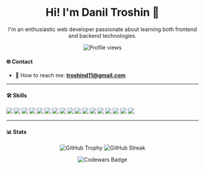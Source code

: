 <h1 align="center">Hi! I'm Danil Troshin 👋</h1>
<p align="center">
  I'm an enthusiastic web developer passionate about learning both frontend and backend technologies.
</p>
<p align="center">
  <img src="https://komarev.com/ghpvc/?username=Creator11&style=flat-square&color=blue" alt="Profile views">
</p>

#### 🌐 Contact
 
- 📧 How to reach me: [**troshind11@gmail.com**](mailto:troshind11@gmail.com)


---

#### 🛠️ Skills
<p align="left">
  <img src="https://img.shields.io/badge/-React-61DAFB?style=flat-square&logo=react&logoColor=black">
  <img src="https://img.shields.io/badge/-Redux-764ABC?style=flat-square&logo=redux&logoColor=white">
  <img src="https://img.shields.io/badge/-ReduxToolkit-764ABC?style=flat-square&logo=redux&logoColor=white">
  <img src="https://img.shields.io/badge/-JavaScript-F7DF1E?style=flat-square&logo=javascript&logoColor=black">
  <img src="https://img.shields.io/badge/-TypeScript-3178C6?style=flat-square&logo=typescript&logoColor=white">
  <img src="https://img.shields.io/badge/-SCSS-CC6699?style=flat-square&logo=sass&logoColor=white">
  <img src="https://img.shields.io/badge/-CSS3-1572B6?style=flat-square&logo=css3&logoColor=white">
  <img src="https://img.shields.io/badge/-HTML5-E34F26?style=flat-square&logo=html5&logoColor=white">
  <img src="https://img.shields.io/badge/-Vue.js-4FC08D?style=flat-square&logo=vue.js&logoColor=white">
  <img src="https://img.shields.io/badge/-Express-000000?style=flat-square&logo=express&logoColor=white">
  <img src="https://img.shields.io/badge/-Node.js-339933?style=flat-square&logo=node.js&logoColor=white">
  <img src="https://img.shields.io/badge/-Docker-2496ED?style=flat-square&logo=docker&logoColor=white">
  <img src="https://img.shields.io/badge/-PostgreSQL-336791?style=flat-square&logo=postgresql&logoColor=white">
  <img src="https://img.shields.io/badge/-Webpack-8DD6F9?style=flat-square&logo=webpack&logoColor=black">
  <img src="https://img.shields.io/badge/-Vite-646CFF?style=flat-square&logo=vite&logoColor=white">
  <img src="https://img.shields.io/badge/-Algorithms-000000?style=flat-square&logo=algolia&logoColor=white">
  <img src="https://img.shields.io/badge/-RTKQuery-764ABC?style=flat-square&logo=redux&logoColor=white">
</p>

---

#### 📊 Stats
<p align="center">
  <img src="https://github-profile-trophy.screw-hand.vercel.app/?username=Creator11&theme=discord&row=2&column=2&no-follower=true&no-issue=true&no-pullrequest=true&no-frame=true" alt="GitHub Trophy">

  <img src="https://github-readme-streak-stats.herokuapp.com/?user=Creator11&theme=tokyonight&hide_border=true" alt="GitHub Streak">
</p>

<p align="center">
  <img src="https://www.codewars.com/users/E1even1/badges/large" alt="Codewars Badge">
</p>

